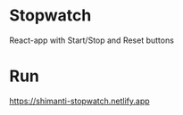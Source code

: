 # Stopwatch

React-app with Start/Stop and Reset buttons

# Run

https://shimanti-stopwatch.netlify.app
